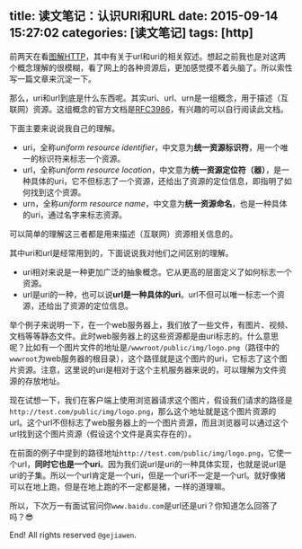 title: 读文笔记：认识URI和URL
date: 2015-09-14 15:27:02
categories: [读文笔记]
tags: [http]
---

前两天在看[图解HTTP](http://item.jd.com/11449491.html)，其中有关于url和uri的相关叙述。想起之前我也是对这两个概念理解的很模糊，看了网上的各种资源后，更加感觉摸不着头脑了。所以索性写一篇文章来沉淀一下。

那么，uri和url到底是什么东西呢。其实uri、url、urn是一组概念，用于描述（互联网）资源。这组概念的官方文档是[RFC3986](http://tools.ietf.org/html/rfc3986)，有兴趣的可以自行阅读此文档。

下面主要来说说我自己的理解。

- uri，全称*uniform resource identifier*，中文意为**统一资源标识符**，用一个唯一的标识符来标志一个资源。
- url，全称*uniform resource location*，中文意为**统一资源定位符（器）**，是一种具体的uri，它不但标志了一个资源，还给出了资源的定位信息，即指明了如何找到这个资源。
- urn，全称*uniform resource name*，中文意为**统一资源命名**，也是一种具体的uri，通过名字来标志资源。

可以简单的理解这三者都是用来描述（互联网）资源相关信息的。

其中uri和url是经常用到的，下面说说我对他们之间区别的理解。

- uri相对来说是一种更加广泛的抽象概念。它从更高的层面定义了如何标志一个资源。
- url是uri的一种，也可以说**url是一种具体的uri**。url不但可以唯一标志一个资源，还给出了资源的定位信息。

举个例子来说明一下，在一个web服务器上，我们放了一些文件，有图片、视频、文档等等静态文件。此时web服务器上的这些资源都是由uri标志的。什么意思呢？比如有一个图片文件的地址是`/wwwroot/public/img/logo.png`（路径中的`wwwroot`为web服务器的根目录），这个路径就是这个图片的uri，它标志了这个图片资源。注意，这里说的uri是相对于这个主机服务器来说的，可以理解为文件资源的存放地址。

现在试想一下，我们在客户端上使用浏览器请求这个图片，假设我们请求的路径是`http://test.com/public/img/logo.png`，那么这个地址就是这个图片资源的url。这个url不但标志了web服务器上的一个图片资源，而且浏览器可以通过这个url找到这个图片资源（假设这个文件是真实存在的）。

在前面的例子中提到的路径地址`http://test.com/public/img/logo.png`，它使一个url，**同时它也是一个uri**。因为我们说url是uri的一种具体实现，也就是说url是uri的子集。所以一个url肯定是一个uri，但是一个uri不一定是一个url。就好像猪可以在地上跑，但是在地上跑的不一定都是猪，一样的道理嘛。

所以，下次万一有面试官问你`www.baidu.com`是url还是uri？你知道怎么回答了吗？😎



End! All rights reserved `@gejiawen`.


